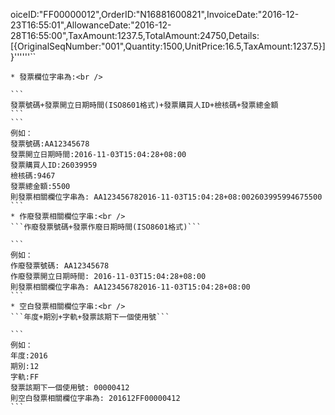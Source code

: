 oiceID:"FF00000012",OrderID:"N16881600821",InvoiceDate:"2016-12-23T16:55:01",AllowanceDate:"2016-12-28T16:55:00",TaxAmount:1237.5,TotalAmount:24750,Details:\[{OriginalSeqNumber:"001",Quantity:1500,UnitPrice:16.5,TaxAmount:1237.5}\]}''''''\`\`



```
* 發票欄位字串為:<br />
```

    ```
    發票號碼+發票開立日期時間(ISO8601格式)+發票購買人ID+檢核碼+發票總金額
    ```
    ```
    例如：
    發票號碼:AA12345678
    發票開立日期時間:2016-11-03T15:04:28+08:00
    發票購買人ID:26039959
    檢核碼:9467
    發票總金額:5500
    則發票相關欄位字串為: AA123456782016-11-03T15:04:28+08:002603995994675500
    ```
    * 作廢發票相關欄位字串:<br />
    ```作廢發票號碼+發票作廢日期時間(ISO8601格式)```

    ```
    例如：
    作廢發票號碼: AA12345678
    作廢發票開立日期時間: 2016-11-03T15:04:28+08:00
    則發票相關欄位字串為: AA123456782016-11-03T15:04:28+08:00
    ```
    * 空白發票相關欄位字串:<br />
    ```年度+期別+字軌+發票該期下一個使用號```

    ```
    例如：
    年度:2016
    期別:12
    字軌:FF
    發票該期下一個使用號: 00000412
    則空白發票相關欄位字串為: 201612FF00000412
    ```










